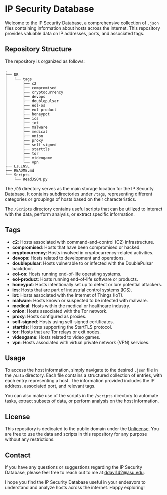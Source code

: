 # IP Security Database

Welcome to the IP Security Database, a comprehensive collection of `.json` files containing information about hosts across the internet. This repository provides valuable data on IP addresses, ports, and associated tags.

## Repository Structure

The repository is organized as follows:
```
.
├── DB
│   └── tags
│       ├── c2
│       ├── compromised
│       ├── cryptocurrency
│       ├── devops
│       ├── doublepulsar
│       ├── eol-os
│       ├── eol-product
│       ├── honeypot
│       ├── ics
│       ├── iot
│       ├── malware
│       ├── medical
│       ├── onion
│       ├── proxy
│       ├── self-signed
│       ├── starttls
│       ├── tor
│       ├── videogame
│       └── vpn
├── LICENSE
├── README.md
└── Scripts
    └── ReadJSON.py
```

The `/DB` directory serves as the main storage location for the IP Security Database. It contains subdirectories under `/tags`, representing different categories or groupings of hosts based on their characteristics.

The `/Scripts` directory contains useful scripts that can be utilized to interact with the data, perform analysis, or extract specific information.

## Tags

- **c2**: Hosts associated with command-and-control (C2) infrastructure.
- **compromised**: Hosts that have been compromised or hacked.
- **cryptocurrency**: Hosts involved in cryptocurrency-related activities.
- **devops**: Hosts related to development and operations.
- **doublepulsar**: Hosts vulnerable to or infected with the DoublePulsar backdoor.
- **eol-os**: Hosts running end-of-life operating systems.
- **eol-product**: Hosts running end-of-life software or products.
- **honeypot**: Hosts intentionally set up to detect or lure potential attackers.
- **ics**: Hosts that are part of industrial control systems (ICS).
- **iot**: Hosts associated with the Internet of Things (IoT).
- **malware**: Hosts known or suspected to be infected with malware.
- **medical**: Hosts within the medical or healthcare industry.
- **onion**: Hosts associated with the Tor network.
- **proxy**: Hosts configured as proxies.
- **self-signed**: Hosts using self-signed certificates.
- **starttls**: Hosts supporting the StartTLS protocol.
- **tor**: Hosts that are Tor relays or exit nodes.
- **videogame**: Hosts related to video games.
- **vpn**: Hosts associated with virtual private network (VPN) services.

## Usage

To access the host information, simply navigate to the desired `.json` file in the `/data` directory. Each file contains a structured collection of entries, with each entry representing a host. The information provided includes the IP address, associated port, and relevant tags.

You can also make use of the scripts in the `/scripts` directory to automate tasks, extract subsets of data, or perform analysis on the host information.

## License

This repository is dedicated to the public domain under the [Unlicense](LICENSE). You are free to use the data and scripts in this repository for any purpose without any restrictions.

## Contact

If you have any questions or suggestions regarding the IP Security Database, please feel free to reach out to me at [ddavi142@asu.edu](mailto:ddavi142@asu.edu).

I hope you find the IP Security Database useful in your endeavors to understand and analyze hosts across the internet. Happy exploring!
